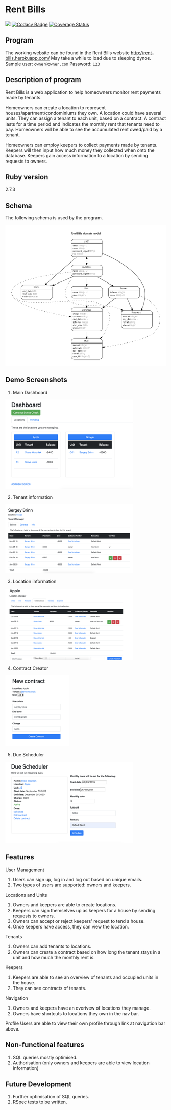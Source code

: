 # Rent Bills

<img src="https://travis-ci.com/sciffany/rent-bills.svg?branch=master"></img>
[![Codacy Badge](https://api.codacy.com/project/badge/Grade/0f52408411f94109914636191e8b581e)](https://app.codacy.com/app/sciffany/rent-bills?utm_source=github.com&utm_medium=referral&utm_content=sciffany/rent-bills&utm_campaign=Badge_Grade_Dashboard)
[![Coverage Status](https://coveralls.io/repos/github/sciffany/rent-bills/badge.svg?branch=master)](https://coveralls.io/github/sciffany/rent-bills?branch=master)

## Program

The working website can be found in the Rent Bills website <http://rent-bills.herokuapp.com/>
May take a while to load due to sleeping dynos. Sample user: `owner@owner.com` Password: `123`

## Description of program

Rent Bills is a web application to help homeowners monitor rent payments made by tenants.

Homeowners can create a location to represent houses/apartment/condominiums they own. A location could have several units. They can assign a tenant to each unit, based on a contract. A contract lasts for a time period and indicates the monthly rent that tenants need to pay. Homeowners will be able to see the accumulated rent owed/paid by a tenant.

Homeowners can employ keepers to collect payments made by tenants. Keepers will then input how much money they collected when onto the database. Keepers gain access information to a location by sending requests to owners.

## Ruby version

2.7.3

## Schema

The following schema is used by the program.

![ERD](erd.png)

## Demo Screenshots

1. Main Dashboard

<img src="/screenshots/screenshot1.png" width="400px"></img>

2. Tenant information

<img src="/screenshots/screenshot2.png" width="400px"></img>

3. Location information

<img src="/screenshots/screenshot3.png" width="400px"></img>

4. Contract Creator

<img src="/screenshots/screenshot5.png" width="200px"></img>

5. Due Scheduler

<img src="/screenshots/screenshot4.png" width="400px"></img>

## Features

User Management

1. Users can sign up, log in and log out based on unique emails.
2. Two types of users are supported: owners and keepers.

Locations and Units

1. Owners and keepers are able to create locations.
2. Keepers can sign themselves up as keepers for a house by sending requests to owners.
3. Owners can accept or reject keepers' request to tend a house.
4. Once keepers have access, they can view the location.

Tenants

1. Owners can add tenants to locations.
2. Owners can create a contract based on how long the tenant stays in a unit and how much the monthly rent is.

Keepers

1. Keepers are able to see an overview of tenants and occupied units in the house.
2. They can see contracts of tenants.

Navigation

1. Owners and keepers have an overivew of locations they manage.
2. Owners have shortcuts to locations they own in the nav bar.

Profile
Users are able to view their own profile through link at navigation bar above.

## Non-functional features

1. SQL queries mostly optimised.
2. Authorisation (only owners and keepers are able to view location information)

## Future Development

1. Further optimisation of SQL queries.
2. RSpec tests to be written.
